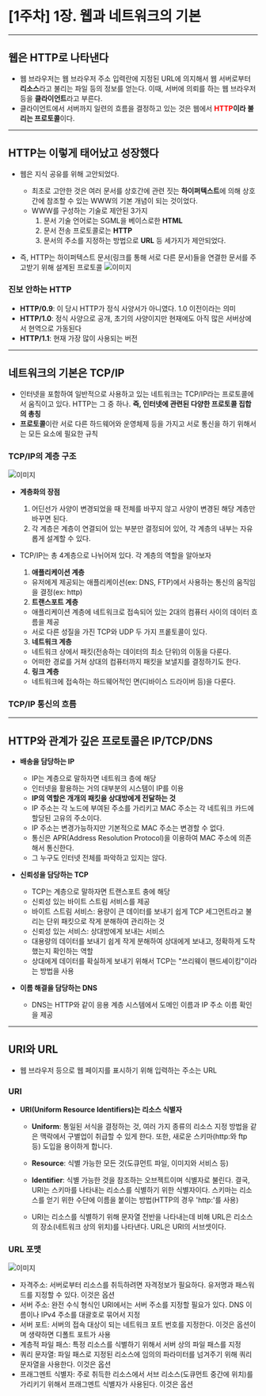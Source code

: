 # [1주차] 1장. 웹과 네트워크의 기본

---

## 웹은 HTTP로 나타낸다

- 웹 브라우저는 웹 브라우저 주소 입력란에 지정된 URL에 의지해서 웹 서버로부터 **리소스**라고 불리는 파일 등의 정보를 얻는다. 이때, 서버에 의뢰를 하는 웹 브라우저 등을 **클라이언트**라고 부른다.
- 클라이언트에서 서버까지 일련의 흐름을 결정하고 있는 것은 웹에서 **<span style="color:red">HTTP</span>이라 불리는 프로토콜**이다.

---

## HTTP는 이렇게 태어났고 성장했다

- 웹은 지식 공유를 위해 고안되었다.

  - 최초로 고안한 것은 여러 문서를 상호간에 관련 짓는 **하이퍼텍스트**에 의해 상호간에 참조할 수 있는 WWW의 기본 개념이 되는 것이었다.
  - WWW를 구성하는 기술로 제안된 3가지
    1. 문서 기술 언어로는 SGML을 베이스로한 **HTML**
    2. 문서 전송 프로토콜로는 **HTTP**
    3. 문서의 주소를 지정하는 방법으로 **URL** 등 세가지가 제안되었다.

- 즉, HTTP는 하이퍼텍스트 문서(링크를 통해 서로 다른 문서)들을 연결한 문서를 주고받기 위해 설계된 프로토콜
  ![이미지](https://img1.daumcdn.net/thumb/R1280x0/?scode=mtistory2&fname=https%3A%2F%2Fblog.kakaocdn.net%2Fdn%2FMN4fI%2Fbtrzn9Ipsli%2F4mktRK9pQvgyqgplLa0Rdk%2Fimg.jpg)

### 진보 안하는 HTTP

- **HTTP/0.9**: 이 당시 HTTP가 정식 사양서가 아니였다. 1.0 이전이라는 의미
- **HTTP/1.0**: 정식 사양으로 공개, 초기의 사양이지만 현재에도 아직 많은 서버상에서 현역으로 가동된다
- **HTTP/1.1**: 현재 가장 많이 사용되는 버전

---

## 네트워크의 기본은 TCP/IP

- 인터넷을 포함하여 일반적으로 사용하고 있는 네트워크는 TCP/IP라는 프로토콜에서 움직이고 있다. HTTP는 그 중 하나. **즉, 인터넷에 관련된 다양한 프로토콜 집합의 총칭**
- **프로토콜**이란 서로 다른 하드웨어와 운영체제 등을 가지고 서로 통신을 하기 위해서는 모든 요소에 필요한 규칙

### TCP/IP의 계층 구조

![이미지](https://img1.daumcdn.net/thumb/R1280x0/?scode=mtistory2&fname=https%3A%2F%2Fblog.kakaocdn.net%2Fdn%2FtR8Q0%2FbtrZ7bBiL7Q%2FwkYx7M6TL805oPuRALRDrk%2Fimg.jpg)

- **계층화의 장점**

  1. 어딘선가 사양이 변경되었을 때 전체를 바꾸지 않고 사양이 변경된 해당 계층만 바꾸면 된다.
  2. 각 계층은 계층이 연결되어 있는 부분만 결정되어 있어, 각 계층의 내부는 자유롭게 설계할 수 있다.

- TCP/IP는 총 4계층으로 나뉘어져 있다. 각 계층의 역할을 알아보자

  1. **애플리케이션 계층**

  - 유저에게 제공되는 애플리케이션(ex: DNS, FTP)에서 사용하는 통신의 움직임을 결정(ex: http)

  2. **트랜스포트 계층**

  - 애플리케이션 계층에 네트워크로 접속되어 있는 2대의 컴퓨터 사이의 데이터 흐름을 제공
  - 서로 다른 성질을 가진 TCP와 UDP 두 가지 프롵토콜이 있다.

  3. **네트워크 계층**

  - 네트워크 상에서 패킷(전송하는 데이터의 최소 단위)의 이동을 다룬다.
  - 어떠한 경로를 거쳐 상대의 컴퓨터까지 패킷을 보낼지를 결정하기도 한다.

  4. **링크 계층**

  - 네트워크에 접속하는 하드웨어적인 면(디바이스 드라이버 등)을 다룬다.

### TCP/IP 통신의 흐름

---

## HTTP와 관계가 깊은 프로토콜은 IP/TCP/DNS

- **배송을 담당하는 IP**

  - IP는 계층으로 말하자면 네트워크 층에 해당
  - 인터넷을 활용하는 거의 대부분의 시스템이 IP를 이용
  - **IP의 역할은 개개의 패킷을 상대방에게 전달하는 것**
  - IP 주소는 각 노드에 부여된 주소를 가리키고 MAC 주소는 각 네트워크 카드에 할당된 고유의 주소이다.
  - IP 주소는 변경가능하지만 기본적으로 MAC 주소는 변경할 수 없다.
  - 통신은 APR(Address Resolution Protocol)을 이용하여 MAC 주소에 의존해서 통신한다.
  - 그 누구도 인터넷 전체를 파악하고 있지는 않다.

- **신뢰성을 담당하는 TCP**

  - TCP는 계층으로 말하자면 트랜스포트 충에 해당
  - 신뢰성 있는 바이트 스트림 서비스를 제공
  - 바이트 스트림 서비스: 용량이 큰 데이터를 보내기 쉽게 TCP 세그먼트라고 불리는 단위 패킷으로 작게 분해하여 관리하는 것
  - 신뢰성 있는 서비스: 상대방에게 보내는 서비스
  - 대용량의 데이터를 보내기 쉽게 작게 분해하여 상대에게 보내고, 정확하게 도착했는지 확인하는 역할
  - 상대에게 데이터를 확실하게 보내기 위해서 TCP는 "쓰리웨이 핸드셰이킹"이라는 방법을 사용

- **이름 해결을 담당하는 DNS**
  - DNS는 HTTP와 같이 응용 계층 시스템에서 도메인 이름과 IP 주소 이름 확인을 제공

---

## URI와 URL

- 웹 브라우저 등으로 웹 페이지를 표시하기 위해 입력하는 주소는 URL

### URI

- **URI(Uniform Resource Identifiers)는 리소스 식별자**

  - **Uniform**: 통일된 서식을 결정하는 것, 여러 가지 종류의 리소스 지정 방법을 같은 맥락에서 구별업이 취급할 수 있게 한다. 또한, 새로운 스키마(http:와 ftp 등) 도입을 용이하게 합니다.
  - **Resource**: 식별 가능한 모든 것(도큐먼트 파일, 이미지와 서비스 등)
  - **Identifier**: 식별 가능한 것을 참조하는 오브젝트이며 식별자로 불린다. 결국, URI는 스키마를 나타내는 리소스를 식별하기 위한 식별자이다. 스키마는 리소스를 얻기 위한 수단에 이름을 붙이는 방법(HTTP의 경우 'http:'를 사용)

  - URI는 리소스를 식별하기 위해 문자열 전반을 나타내는데 비해 URL은 리소스의 장소(네트워크 상의 위치)를 나타낸다. URL은 URI의 서브셋이다.

### URL 포맷

![이미지](https://img1.daumcdn.net/thumb/R1280x0/?scode=mtistory2&fname=https%3A%2F%2Fblog.kakaocdn.net%2Fdn%2FuV0FA%2FbtrZ9N0xySq%2FrK78TerPK8dNgkF0qIgkf1%2Fimg.jpg)

- 자격주소: 서버로부터 리소스를 취득하려면 자격정보가 필요하다. 유저명과 패스워드를 지정할 수 있다. 이것은 옵션
- 서버 주소: 완전 수식 형식인 URI에서는 서버 주소를 지정할 필요가 있다. DNS 이름이나 IPv4 주소를 대괄호로 묶어서 지정
- 서버 포트: 서버의 접속 대상이 되는 네트워크 포트 번호를 지정한다. 이것은 옵션이며 생략하면 디폴트 포트가 사용
- 계층적 파일 패스: 특정 리소스를 식별하기 위해서 서버 상의 파일 패스를 지정
- 쿼리 문자열: 파일 패스로 지정된 리소스에 임의의 파라미터를 넘겨주기 위해 쿼리 문자열을 사용한다. 이것은 옵션
- 프래그멘트 식별자: 주로 취득한 리소스에서 서브 리소스(도큐먼트 중간에 위치)를 가리키기 위해서 프래그멘트 식별자가 사용된다. 이것은 옵션
